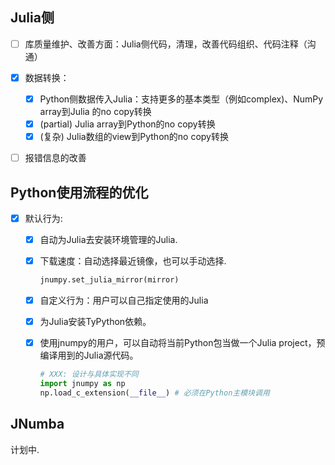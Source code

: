 ## Julia侧

- [ ] 库质量维护、改善方面：Julia侧代码，清理，改善代码组织、代码注释（沟通）
- [x] 数据转换：
  - [x] Python侧数据传入Julia：支持更多的基本类型（例如complex)、NumPy array到Julia
的no copy转换
  - [x] (partial) Julia array到Python的no copy转换
  - [x] (复杂) Julia数组的view到Python的no copy转换
- [ ] 报错信息的改善


## Python使用流程的优化

- [x] 默认行为:
  - [x] 自动为Julia去安装环境管理的Julia.
  - [x] 下载速度：自动选择最近镜像，也可以手动选择.

    ```python
    jnumpy.set_julia_mirror(mirror)
    ```
  - [x] 自定义行为：用户可以自己指定使用的Julia

  - [x] 为Julia安装TyPython依赖。

  - [x] 使用jnumpy的用户，可以自动将当前Python包当做一个Julia project，预编译用到的Julia源代码。

    ```python
    # XXX: 设计与具体实现不同
    import jnumpy as np
    np.load_c_extension(__file__) # 必须在Python主模块调用
    ```

## JNumba

计划中.
